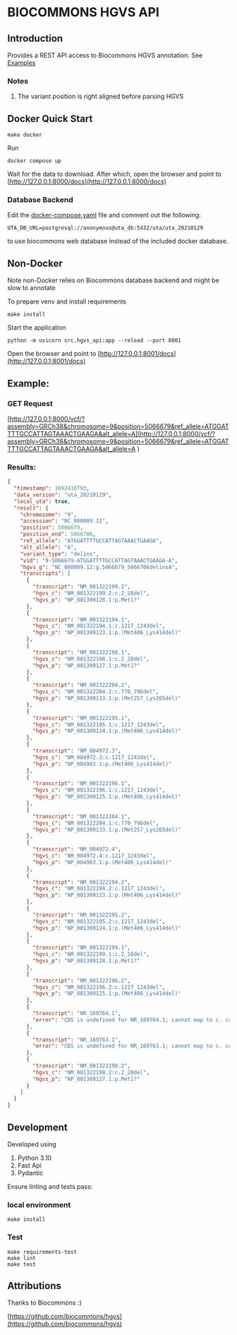 # BIOCOMMONS HGVS API

## Introduction
Provides a REST API access to Biocommons HGVS annotation.
See [Examples](#example)
### Notes
1. The variant position is right aligned before parsing HGVS

## Docker Quick Start

```shell
make docker
```

Run

```
docker compose up
```

Wait for the data to download. After which, open the browser and point
to [http://127.0.0.1:8000/docs](http://127.0.0.1:8000/docs)

### Database Backend

Edit the [docker-compose.yaml](docker-compose.yml) file and comment out the following:

`UTA_DB_URL=postgresql://anonymous@uta_db:5432/uta/uta_20210129`

to use biocommons web database instead of the included docker database.

## Non-Docker

Note non-Docker relies on Biocommons database backend and might be slow to annotate

To prepare venv and install requirements

```shell
make install
``` 

Start the application

```shell
python -m uvicorn src.hgvs_api:app --reload --port 8001
```

Open the browser and point to [http://127.0.0.1:8001/docs](http://127.0.0.1:8001/docs)

## Example:

### GET Request

[http://127.0.0.1:8000/vcf/?assembly=GRCh38&chromosome=9&position=5066679&ref_allele=ATGGATTTTGCCATTAGTAAACTGAAGA&alt_allele=A](http://127.0.0.1:8000/vcf/?assembly=GRCh38&chromosome=9&position=5066679&ref_allele=ATGGATTTTGCCATTAGTAAACTGAAGA&alt_allele=A
)

### Results:

```json
{
  "timestamp": 1692410793,
  "data_version": "uta_20210129",
  "local_uta": true,
  "result": {
    "chromosome": "9",
    "accession": "NC_000009.12",
    "position": 5066679,
    "position_end": 5066706,
    "ref_allele": "ATGGATTTTGCCATTAGTAAACTGAAGA",
    "alt_allele": "A",
    "variant_type": "delins",
    "vid": "9-5066679-ATGGATTTTGCCATTAGTAAACTGAAGA-A",
    "hgvs_g": "NC_000009.12:g.5066679_5066706delinsA",
    "transcripts": [
      {
        "transcript": "NM_001322199.2",
        "hgvs_c": "NM_001322199.2:c.2_28del",
        "hgvs_p": "NP_001309128.1:p.Met1?"
      },
      {
        "transcript": "NM_001322194.1",
        "hgvs_c": "NM_001322194.1:c.1217_1243del",
        "hgvs_p": "NP_001309123.1:p.(Met406_Lys414del)"
      },
      {
        "transcript": "NM_001322198.1",
        "hgvs_c": "NM_001322198.1:c.2_28del",
        "hgvs_p": "NP_001309127.1:p.Met1?"
      },
      {
        "transcript": "NM_001322204.2",
        "hgvs_c": "NM_001322204.2:c.770_796del",
        "hgvs_p": "NP_001309133.1:p.(Met257_Lys265del)"
      },
      {
        "transcript": "NM_001322195.1",
        "hgvs_c": "NM_001322195.1:c.1217_1243del",
        "hgvs_p": "NP_001309124.1:p.(Met406_Lys414del)"
      },
      {
        "transcript": "NM_004972.3",
        "hgvs_c": "NM_004972.3:c.1217_1243del",
        "hgvs_p": "NP_004963.1:p.(Met406_Lys414del)"
      },
      {
        "transcript": "NM_001322196.1",
        "hgvs_c": "NM_001322196.1:c.1217_1243del",
        "hgvs_p": "NP_001309125.1:p.(Met406_Lys414del)"
      },
      {
        "transcript": "NM_001322204.1",
        "hgvs_c": "NM_001322204.1:c.770_796del",
        "hgvs_p": "NP_001309133.1:p.(Met257_Lys265del)"
      },
      {
        "transcript": "NM_004972.4",
        "hgvs_c": "NM_004972.4:c.1217_1243del",
        "hgvs_p": "NP_004963.1:p.(Met406_Lys414del)"
      },
      {
        "transcript": "NM_001322194.2",
        "hgvs_c": "NM_001322194.2:c.1217_1243del",
        "hgvs_p": "NP_001309123.1:p.(Met406_Lys414del)"
      },
      {
        "transcript": "NM_001322195.2",
        "hgvs_c": "NM_001322195.2:c.1217_1243del",
        "hgvs_p": "NP_001309124.1:p.(Met406_Lys414del)"
      },
      {
        "transcript": "NM_001322199.1",
        "hgvs_c": "NM_001322199.1:c.2_28del",
        "hgvs_p": "NP_001309128.1:p.Met1?"
      },
      {
        "transcript": "NM_001322196.2",
        "hgvs_c": "NM_001322196.2:c.1217_1243del",
        "hgvs_p": "NP_001309125.1:p.(Met406_Lys414del)"
      },
      {
        "transcript": "NR_169764.1",
        "error": "CDS is undefined for NR_169764.1; cannot map to c. coordinate (non-coding transcript?)"
      },
      {
        "transcript": "NR_169763.1",
        "error": "CDS is undefined for NR_169763.1; cannot map to c. coordinate (non-coding transcript?)"
      },
      {
        "transcript": "NM_001322198.2",
        "hgvs_c": "NM_001322198.2:c.2_28del",
        "hgvs_p": "NP_001309127.1:p.Met1?"
      }
    ]
  }
}
```

## Development

Developed using

1. Python 3.10
2. Fast Api
3. Pydantic

Ensure linting and tests pass:

### local environment

```shell
make install
``` 

### Test

```shell
make requirements-test
make lint
make test
```

## Attributions

Thanks to Biocommons :)

[https://github.com/biocommons/hgvs](https://github.com/biocommons/hgvs)